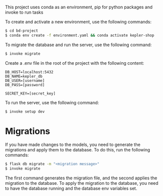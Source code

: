 This project uses conda as an environment, pip for python packages and invoke to run tasks

To create and activate a new environment, use the following commands:

```sh
$ cd bd-project
$ conda env create -f environment.yaml && conda activate kepler-shop
```

To migrate the database and run the server, use the following command:

```sh
$ invoke migrate
```

Create a .env file in the root of the project with the following content:

```dotenv
DB_HOST=localhost:5432
DB_NAME=kepler_db
DB_USER=[username]
DB_PASS=[password]

SECRET_KEY=[secret_key]
```

To run the server, use the following command:

```sh
$ invoke setup dev
```

# Migrations
If you have made changes to the models, you need to generate the migrations and apply them to the database. To do this, run the following commands:

```sh
$ flask db migrate -m "<migration message>"
$ invoke migrate
```

The first command generates the migration file,
and the second applies the migration to the database.
To apply the migration to the database, 
you need to have the database running and the database env variables set.
